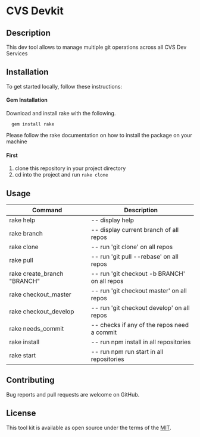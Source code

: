 # CVS Devkit


## Description

This dev tool allows to manage multiple git operations across all CVS Dev Services

## Installation


To get started locally, follow these instructions:

#### Gem Installation

Download and install rake with the following.

```
  gem install rake
```

Please follow the rake documentation on how to install the package on your machine

#### First

1. clone this repository in your project directory
1. cd into the project and run `rake clone`

## Usage


| Command | Description |
| --- | --- |
|rake help|--  display help|
|rake branch|--  display current branch of all repos|
|rake clone|--  run 'git clone' on all repos|
|rake pull|--  run 'git pull --rebase' on all repos|
|rake create_branch "BRANCH"|--  run 'git checkout -b BRANCH' on all repos|
|rake checkout_master |--  run 'git checkout master' on all repos|
|rake checkout_develop |--  run 'git checkout develop' on all repos|
|rake needs_commit|--  checks if any of the repos need a commit|
|rake install|--  run npm install in all repositories|
|rake start|--  run npm run start in all repositories|

## Contributing

Bug reports and pull requests are welcome on GitHub.

## License

This tool kit is available as open source under the terms of the [MIT](https://opensource.org/licenses/MIT).















